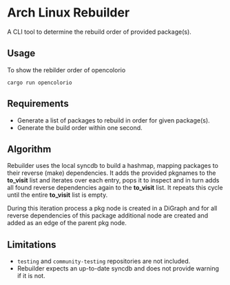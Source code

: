 # Arch Linux Rebuilder

A CLI tool to determine the rebuild order of provided package(s).

## Usage

To show the rebilder order of opencolorio

```
cargo run opencolorio
```

## Requirements

- Generate a list of packages to rebuild in order for given package(s).
- Generate the build order within one second.

## Algorithm

Rebuilder uses the local syncdb to build a hashmap, mapping packages to their reverse (make)
dependencies. It adds the provided pkgnames to the **to_visit** list and iterates over each entry,
pops it to inspect and in turn adds all found reverse dependencies again to the **to_visit** list.
It repeats this cycle until the entire **to_visit** list is empty.

During this iteration process a pkg node is created in a DiGraph and for all reverse dependencies
of this package additional node are created and added as an edge of the parent pkg node.

## Limitations

* `testing` and `community-testing` repositories are not included.
* Rebuilder expects an up-to-date syncdb and does not provide warning if it is not.
